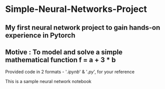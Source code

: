 # Simple-Neural-Networks-Project
My first neural network project to gain hands-on experience in Pytorch
---
Motive : To model and solve a simple mathematical function
    f = a + 3 * b
---
Provided code in 2 formats - '_.ipynb_' & '_.py_', for your reference

This is a sample neural network notebook
